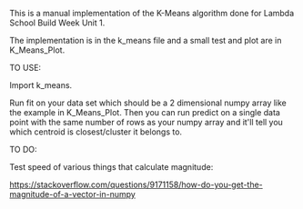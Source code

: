 This is a manual implementation of the K-Means algorithm done for Lambda School Build Week Unit 1.

The implementation is in the k_means file and a small test and plot are in K_Means_Plot.

TO USE:

Import k_means. 

Run fit on your data set which should be a 2 dimensional numpy array like the example in K_Means_Plot. Then you can run predict on a single data point with the same number of rows as your numpy array and it'll tell you which centroid is closest/cluster it belongs to. 

TO DO:

Test speed of various things that calculate magnitude:

https://stackoverflow.com/questions/9171158/how-do-you-get-the-magnitude-of-a-vector-in-numpy